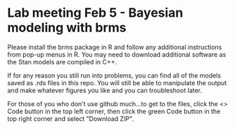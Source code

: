 # Lab meeting Feb 5 - Bayesian modeling with brms

Please install the brms package in R and follow any additional instructions from pop-up menus in R. You may need to download additional software as the Stan models are compiled in C++.  

If for any reason you still run into problems, you can find all of the models saved as .rds files in this repo. You will still be able to manipulate the output and make whatever figures you like and you can troubleshoot later.

For those of you who don't use github much...to get to the files, click the <> Code button in the top left corner, then click the green Code button in the top right corner and select "Download ZIP". 
